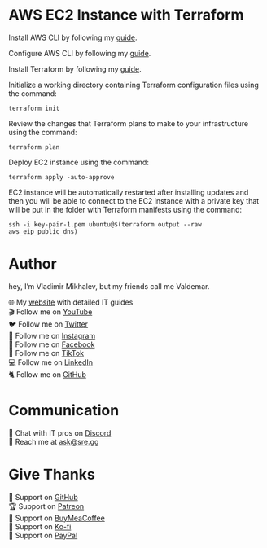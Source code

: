 # AWS EC2 Instance with Terraform

Install AWS CLI by following my [guide](https://www.heyvaldemar.com/install-aws-cli-on-macos/).

Configure AWS CLI by following my [guide](https://www.heyvaldemar.com/configure-aws-cli/).

Install Terraform by following my [guide](https://www.heyvaldemar.com/install-terraform-on-macos/).

Initialize a working directory containing Terraform configuration files using the command:

`terraform init`

Review the changes that Terraform plans to make to your infrastructure using the command:

`terraform plan`

Deploy EC2 instance using the command:

`terraform apply -auto-approve`

EC2 instance will be automatically restarted after installing updates and then you will be able to connect to the EC2 instance with a private key that will be put in the folder with Terraform manifests using the command:

`ssh -i key-pair-1.pem ubuntu@$(terraform output --raw aws_eip_public_dns)`

# Author

hey, I’m Vladimir Mikhalev, but my friends call me Valdemar.

🌐 My [website](https://www.heyvaldemar.com/) with detailed IT guides\
🎬 Follow me on [YouTube](https://www.youtube.com/channel/UCf85kQ0u1sYTTTyKVpxrlyQ?sub_confirmation=1)\
🐦 Follow me on [Twitter](https://twitter.com/heyValdemar)\
🎨 Follow me on [Instagram](https://www.instagram.com/heyvaldemar/)\
🎸 Follow me on [Facebook](https://www.facebook.com/heyValdemarFB/)\
🎥 Follow me on [TikTok](https://www.tiktok.com/@heyvaldemar)\
💻 Follow me on [LinkedIn](https://www.linkedin.com/in/heyvaldemar/)\
🐈 Follow me on [GitHub](https://github.com/heyvaldemar)

# Communication
👾 Chat with IT pros on [Discord](https://discord.gg/AJQGCCBcqf)\
📧 Reach me at ask@sre.gg

# Give Thanks
💎 Support on [GitHub](https://github.com/sponsors/heyValdemar)\
🏆 Support on [Patreon](https://www.patreon.com/heyValdemar)\
🥤 Support on [BuyMeaCoffee](https://www.buymeacoffee.com/heyValdemar)\
🍪 Support on [Ko-fi](https://ko-fi.com/heyValdemar)\
💖 Support on [PayPal](https://www.paypal.com/paypalme/heyValdemarCOM)
